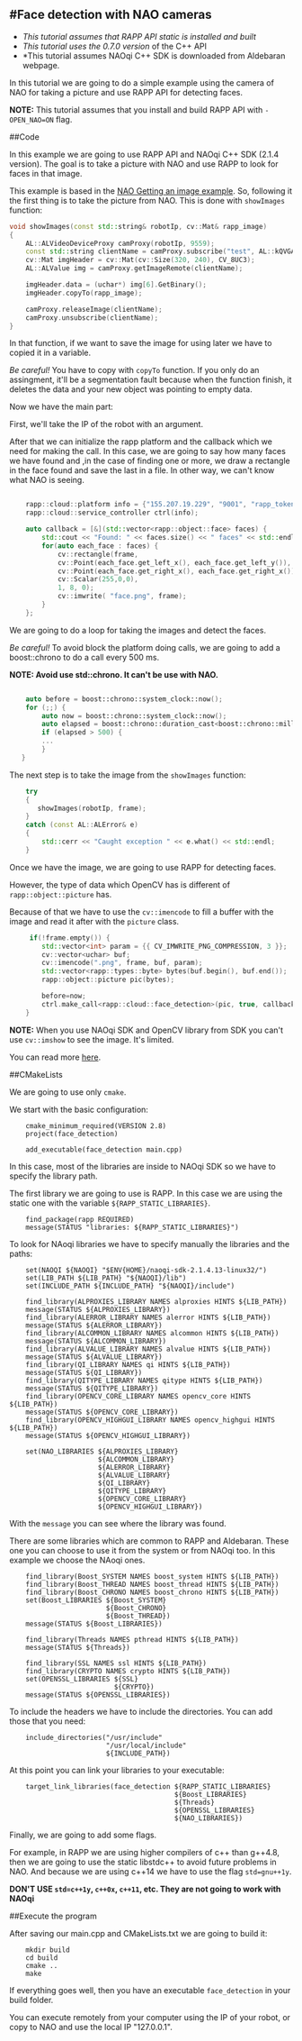 #Face detection with NAO cameras
----------------------

* *This tutorial assumes that RAPP API static is installed and built*
* *This tutorial uses the 0.7.0 version* of the C++ API
* *This tutorial assumes NAOqi C++ SDK is downloaded from Aldebaran webpage.

In this tutorial we are going to do a simple example using the camera of NAO for taking a picture and 
use RAPP API for detecting faces.

**NOTE:** This tutorial assumes that you install and build RAPP API with `-OPEN_NAO=ON` flag. 

##Code

In this example we are going to use RAPP API and NAOqi C++ SDK (2.1.4 version).
The goal is to take a picture with NAO and use RAPP to look for faces in that image.

This example is based in the [NAO Getting an image example](http://doc.aldebaran.com/2-1/dev/cpp/examples/vision/getimage/getimage.html#cpp-tutos-get-image).
So, following it the first thing is to take the picture from NAO.
This is done with `showImages` function:

```cpp
void showImages(const std::string& robotIp, cv::Mat& rapp_image)
{
    AL::ALVideoDeviceProxy camProxy(robotIp, 9559);
    const std::string clientName = camProxy.subscribe("test", AL::kQVGA, AL::kBGRColorSpace, 30);
    cv::Mat imgHeader = cv::Mat(cv::Size(320, 240), CV_8UC3);
    AL::ALValue img = camProxy.getImageRemote(clientName);

    imgHeader.data = (uchar*) img[6].GetBinary();
    imgHeader.copyTo(rapp_image);

    camProxy.releaseImage(clientName);
    camProxy.unsubscribe(clientName);
}
```

In that function, if we want to save the image for using later we have to copied it in a variable. 

*Be careful!* You have to copy with `copyTo` function. If you only do an assingment, it'll be a segmentation fault because when the function finish, it deletes the data and your new object was pointing to empty data. 

Now we have the main part:

First, we'll take the IP of the robot with an argument. 

After that we can initialize the rapp platform and the callback which we need for making the call.
In this case, we are going to say how many faces we have found and ,in the case of finding one or more, we draw a rectangle in the face found and save the last in a file. 
In other way, we can't know what NAO is seeing.

```cpp

    rapp::cloud::platform info = {"155.207.19.229", "9001", "rapp_token"}; 
    rapp::cloud::service_controller ctrl(info);

    auto callback = [&](std::vector<rapp::object::face> faces) { 
        std::cout << "Found: " << faces.size() << " faces" << std::endl; 
        for(auto each_face : faces) {
            cv::rectangle(frame,
            cv::Point(each_face.get_left_x(), each_face.get_left_y()),
            cv::Point(each_face.get_right_x(), each_face.get_right_x()),
            cv::Scalar(255,0,0),
            1, 8, 0);
            cv::imwrite( "face.png", frame);
        }
    };
```

We are going to do a loop for taking the images and detect the faces.

*Be careful!* To avoid block the platform doing calls, we are going to add
a boost::chrono to do a call every 500 ms.

**NOTE: Avoid use std::chrono. It can't be use with NAO.**

```cpp

    auto before = boost::chrono::system_clock::now();
    for (;;) {
		auto now = boost::chrono::system_clock::now();
        auto elapsed = boost::chrono::duration_cast<boost::chrono::milliseconds>(now - before).count(); 
		if (elapsed > 500) {
        ...
        }
   }
```

The next step is to take the image from the `showImages` function:

```cpp
    try
    {
       showImages(robotIp, frame);
    }
    catch (const AL::ALError& e)
    {
        std::cerr << "Caught exception " << e.what() << std::endl;
    }
```

Once we have the image, we are going to use RAPP for detecting faces.

However, the type of data which OpenCV has is different of `rapp::object::picture` has.

Because of that we have to use the `cv::imencode` to fill a buffer with the image and read it after with 
the `picture` class.

```cpp
     if(!frame.empty()) {
        std::vector<int> param = {{ CV_IMWRITE_PNG_COMPRESSION, 3 }};
        cv::vector<uchar> buf;
        cv::imencode(".png", frame, buf, param);
        std::vector<rapp::types::byte> bytes(buf.begin(), buf.end());
        rapp::object::picture pic(bytes);

        before=now;
        ctrl.make_call<rapp::cloud::face_detection>(pic, true, callback);
    }
```

**NOTE:** When you use NAOqi SDK and OpenCV library from SDK you can't use `cv::imshow` to see the image. It's limited.

You can read more [here](http://doc.aldebaran.com/2-1/dev/cpp/examples/vision/opencv.html#cpp-tutos-opencv).

##CMakeLists

We are going to use only `cmake`.

We start with the basic configuration:

```
    cmake_minimum_required(VERSION 2.8)
    project(face_detection)

    add_executable(face_detection main.cpp)
```
In this case, most of the libraries are inside to NAOqi SDK so we have to specify the library path. 

The first library we are going to use is RAPP. In this case we are using the static one with the variable
`${RAPP_STATIC_LIBRARIES}`.

```
    find_package(rapp REQUIRED)
    message(STATUS "libraries: ${RAPP_STATIC_LIBRARIES}")
```

To look for NAoqi libraries we have to specify manually the libraries and the paths:

```
    set(NAOQI ${NAOQI} "$ENV{HOME}/naoqi-sdk-2.1.4.13-linux32/")
    set(LIB_PATH ${LIB_PATH} "${NAOQI}/lib")
    set(INCLUDE_PATH ${INCLUDE_PATH} "${NAOQI}/include")

    find_library(ALPROXIES_LIBRARY NAMES alproxies HINTS ${LIB_PATH})
    message(STATUS ${ALPROXIES_LIBRARY})
    find_library(ALERROR_LIBRARY NAMES alerror HINTS ${LIB_PATH})
    message(STATUS ${ALERROR_LIBRARY})
    find_library(ALCOMMON_LIBRARY NAMES alcommon HINTS ${LIB_PATH})
    message(STATUS ${ALCOMMON_LIBRARY})
    find_library(ALVALUE_LIBRARY NAMES alvalue HINTS ${LIB_PATH})
    message(STATUS ${ALVALUE_LIBRARY})
    find_library(QI_LIBRARY NAMES qi HINTS ${LIB_PATH})
    message(STATUS ${QI_LIBRARY})
    find_library(QITYPE_LIBRARY NAMES qitype HINTS ${LIB_PATH})
    message(STATUS ${QITYPE_LIBRARY})
    find_library(OPENCV_CORE_LIBRARY NAMES opencv_core HINTS ${LIB_PATH})
    message(STATUS ${OPENCV_CORE_LIBRARY})
    find_library(OPENCV_HIGHGUI_LIBRARY NAMES opencv_highgui HINTS ${LIB_PATH})
    message(STATUS ${OPENCV_HIGHGUI_LIBRARY})

    set(NAO_LIBRARIES ${ALPROXIES_LIBRARY}
                      ${ALCOMMON_LIBRARY}
                      ${ALERROR_LIBRARY}
                      ${ALVALUE_LIBRARY}
                      ${QI_LIBRARY}
                      ${QITYPE_LIBRARY}
                      ${OPENCV_CORE_LIBRARY}
                      ${OPENCV_HIGHGUI_LIBRARY})

```

With the `message` you can see where the library was found.

There are some libraries which are common to RAPP and Aldebaran. These one you can choose to use it from the system or from NAOqi too.
In this example we choose the NAoqi ones.

```
    find_library(Boost_SYSTEM NAMES boost_system HINTS ${LIB_PATH})
    find_library(Boost_THREAD NAMES boost_thread HINTS ${LIB_PATH})
    find_library(Boost_CHRONO NAMES boost_chrono HINTS ${LIB_PATH})
    set(Boost_LIBRARIES ${Boost_SYSTEM}
                        ${Boost_CHRONO}
                        ${Boost_THREAD})
    message(STATUS ${Boost_LIBRARIES})

    find_library(Threads NAMES pthread HINTS ${LIB_PATH})
    message(STATUS ${Threads})

    find_library(SSL NAMES ssl HINTS ${LIB_PATH})
    find_library(CRYPTO NAMES crypto HINTS ${LIB_PATH})
    set(OPENSSL_LIBRARIES ${SSL}
                          ${CRYPTO})
    message(STATUS ${OPENSSL_LIBRARIES})
```

To include the headers we have to include the directories. You can add those that you need:

```
    include_directories("/usr/include"
                        "/usr/local/include"
                        ${INCLUDE_PATH})
```

At this point you can link your libraries to your executable:

```
    target_link_libraries(face_detection ${RAPP_STATIC_LIBRARIES}
                                         ${Boost_LIBRARIES} 
                                         ${Threads}
                                         ${OPENSSL_LIBRARIES}
                                         ${NAO_LIBRARIES})
```

Finally, we are going to add some flags.
    
For example, in RAPP we are using higher compilers of c++ than g++4.8, then we are going to use the static libstdc++ to avoid future problems in NAO.
And because we are using c++14 we have to use the flag `std=gnu++1y`. 

**DON'T USE `std=c++1y`, `c++0x`, `c++11`, etc. They are not going to work with NAOqi**

##Execute the program

After saving our main.cpp and CMakeLists.txt we are going to build it:

```
    mkdir build
    cd build
    cmake ..
    make
```

If everything goes well, then you have an executable `face_detection` in your build folder.

You can execute remotely from your computer using the IP of your robot, or copy to NAO and 
use the local IP "127.0.0.1". 
